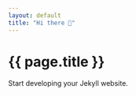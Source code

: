 ```yaml
---
layout: default
title: "Hi there 👋"
---
```


# {{ page.title }}

Start developing your Jekyll website.
